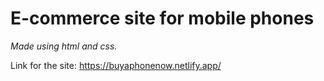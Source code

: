 # E-commerce site for mobile phones
_Made using html and css._

Link for the site: https://buyaphonenow.netlify.app/

